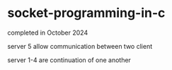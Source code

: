 # socket-programming-in-c
completed in October 2024

server 5 allow communication between two client

server 1-4 are continuation of one another
